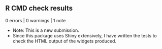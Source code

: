 ## R CMD check results

0 errors | 0 warnings | 1 note

* Note: This is a new submission.
* Since this package uses Shiny extensively, I have written the tests to check 
  the HTML output of the widgets produced. 
